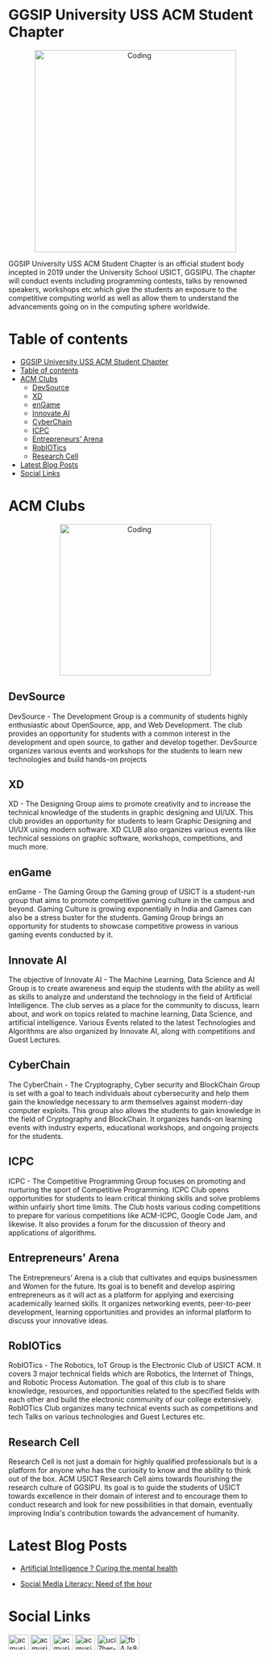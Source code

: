 # GGSIP University USS ACM Student Chapter

<p align="center">
<img alt="Coding" width="400" src="https://usict.acm.org/assets/images/acm1.png">

GGSIP University USS ACM Student Chapter is an official student body incepted in 2019 under the University School USICT, GGSIPU. The chapter will conduct events including programming contests, talks by renowned speakers, workshops etc.which give the students an exposure to the competitive computing world as well as allow them to understand the advancements going on in the computing sphere worldwide.
</p>

# Table of contents

<!-- TOC -->

- [GGSIP University USS ACM Student Chapter](#ggsip-university-uss-acm-student-chapter)
- [Table of contents](#table-of-contents)
- [ACM Clubs](#acm-clubs)
    - [DevSource](#devsource)
    - [XD](#xd)
    - [enGame](#engame)
    - [Innovate AI](#innovate-ai)
    - [CyberChain](#cyberchain)
    - [ICPC](#icpc)
    - [Entrepreneurs’ Arena](#entrepreneurs-arena)
    - [RobIOTics](#robiotics)
    - [Research Cell](#research-cell)
- [Latest Blog Posts](#latest-blog-posts)
- [Social Links](#social-links)

<!-- /TOC -->

# ACM Clubs

<p align="center">
<img alt="Coding"  width="300" src="https://cdn.dribbble.com/users/1201592/screenshots/9078494/media/422a760a51cef7de2fa3db9daf697853.gif">
</p>

## DevSource
DevSource - The Development Group is a community of students highly enthusiastic about OpenSource, app, and Web Development. The club provides an opportunity for students with a common interest in the development and open source, to gather and develop together. DevSource organizes various events and workshops for the students to learn new technologies and build hands-on projects

## XD

XD - The Designing Group aims to promote creativity and to increase the technical knowledge of the students in graphic designing and UI/UX. This club provides an opportunity for students to learn Graphic Designing and UI/UX using modern software. XD CLUB also organizes various events like technical sessions on graphic software, workshops, competitions, and much more.

## enGame
enGame - The Gaming Group the Gaming group of USICT is a student-run group that aims to promote competitive gaming culture in the campus and beyond. Gaming Culture is growing exponentially in India and Games can also be a stress buster for the students. Gaming Group brings an opportunity for students to showcase competitive prowess in various gaming events conducted by it.

## Innovate AI

The objective of Innovate AI - The Machine Learning, Data Science and AI Group is to create awareness and equip the students with the ability as well as skills to analyze and understand the technology in the field of Artificial Intelligence. The club serves as a place for the community to discuss, learn about, and work on topics related to machine learning, Data Science, and artificial intelligence. Various Events related to the latest Technologies and Algorithms are also organized by Innovate AI, along with competitions and Guest Lectures.

## CyberChain

The CyberChain - The Cryptography, Cyber security and BlockChain Group is set with a goal to teach individuals about cybersecurity and help them gain the knowledge necessary to arm themselves against modern-day computer exploits. This group also allows the students to gain knowledge in the field of Cryptography and BlockChain. It organizes hands-on learning events with industry experts, educational workshops, and ongoing projects for the students.

## ICPC

ICPC - The Competitive Programming Group focuses on promoting and nurturing the sport of Competitive Programming. ICPC Club opens opportunities for students to learn critical thinking skills and solve problems within unfairly short time limits. The Club hosts various coding competitions to prepare for various competitions like ACM-ICPC, Google Code Jam, and likewise. It also provides a forum for the discussion of theory and applications of algorithms.

## Entrepreneurs’ Arena

The Entrepreneurs’ Arena is a club that cultivates and equips businessmen and Women for the future. Its goal is to benefit and develop aspiring entrepreneurs as it will act as a platform for applying and exercising academically learned skills. It organizes networking events, peer-to-peer development, learning opportunities and provides an informal platform to discuss your innovative ideas.

## RobIOTics

RobIOTics - The Robotics, IoT Group is the Electronic Club of USICT ACM. It covers 3 major technical fields which are Robotics, the Internet of Things, and Robotic Process Automation. The goal of this club is to share knowledge, resources, and opportunities related to the specified fields with each other and build the electronic community of our college extensively. RobIOTics Club organizes many technical events such as competitions and tech Talks on various technologies and Guest Lectures etc.

## Research Cell
Research Cell is not just a domain for highly qualified professionals but is a platform for anyone who has the curiosity to know and the ability to think out of the box. ACM USICT Research Cell aims towards flourishing the research culture of GGSIPU. Its goal is to guide the students of USICT towards excellence in their domain of interest and to encourage them to conduct research and look for new possibilities in that domain, eventually improving India's contribution towards the advancement of humanity.

# Latest Blog Posts

- [Artificial Intelligence ? Curing the mental health](https://usict.acm.org/singleBlog.php?Id=26)

- [Social Media Literacy: Need of the hour](https://usict.acm.org/singleBlog.php?Id=27)

# Social Links

<p align="left">
<a href="https://twitter.com/acmusict" target="blank"><img align="center" src="https://raw.githubusercontent.com/rahuldkjain/github-profile-readme-generator/master/src/images/icons/Social/twitter.svg" alt="acmusict" height="30" width="40" /></a>
<a href="https://linkedin.com/company/acmusict" target="blank"><img align="center" src="https://raw.githubusercontent.com/rahuldkjain/github-profile-readme-generator/master/src/images/icons/Social/linked-in-alt.svg" alt="acmusict" height="30" width="40" /></a>
<a href="https://fb.com/acmusict" target="blank"><img align="center" src="https://raw.githubusercontent.com/rahuldkjain/github-profile-readme-generator/master/src/images/icons/Social/facebook.svg" alt="acmusict" height="30" width="40" /></a>
<a href="https://instagram.com/acmusict" target="blank"><img align="center" src="https://raw.githubusercontent.com/rahuldkjain/github-profile-readme-generator/master/src/images/icons/Social/instagram.svg" alt="acmusict" height="30" width="40" /></a>
<a href="https://www.youtube.com/c/acmusict" target="blank"><img align="center" src="https://raw.githubusercontent.com/rahuldkjain/github-profile-readme-generator/master/src/images/icons/Social/youtube.svg" alt="uci7her-myrb7qm0t9s_na_q" height="30" width="40" /></a>
<a href="https://discord.gg/fbAJs85rzT" target="blank"><img align="center" src="https://raw.githubusercontent.com/rahuldkjain/github-profile-readme-generator/master/src/images/icons/Social/discord.svg" alt="fbAJs85rzT" height="30" width="40" /></a>
</p>